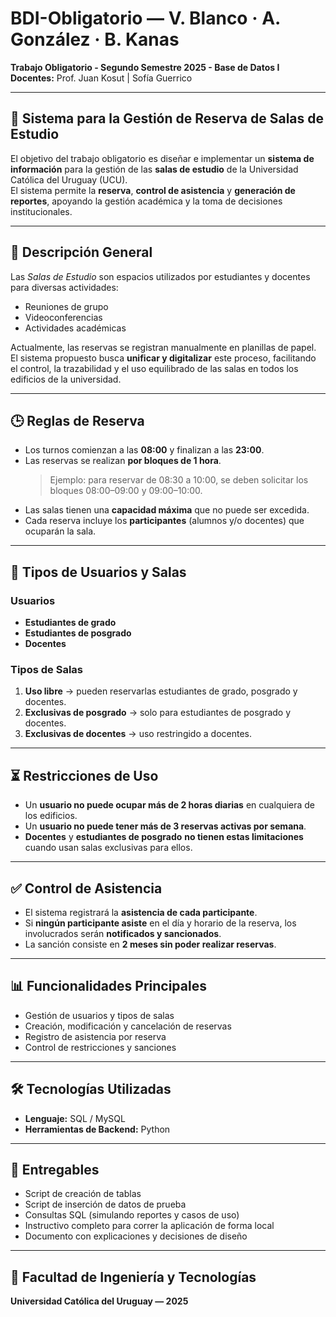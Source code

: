 # BDI-Obligatorio — V. Blanco · A. González · B. Kanas  
**Trabajo Obligatorio - Segundo Semestre 2025 - Base de Datos I**  
**Docentes:** Prof. Juan Kosut | Sofía Guerrico  

---

## 📘 Sistema para la Gestión de Reserva de Salas de Estudio

El objetivo del trabajo obligatorio es diseñar e implementar un **sistema de información** para la gestión de las **salas de estudio** de la Universidad Católica del Uruguay (UCU).  
El sistema permite la **reserva**, **control de asistencia** y **generación de reportes**, apoyando la gestión académica y la toma de decisiones institucionales.

---

## 🏫 Descripción General

Las *Salas de Estudio* son espacios utilizados por estudiantes y docentes para diversas actividades:  
- Reuniones de grupo  
- Videoconferencias  
- Actividades académicas 

Actualmente, las reservas se registran manualmente en planillas de papel.  
El sistema propuesto busca **unificar y digitalizar** este proceso, facilitando el control, la trazabilidad y el uso equilibrado de las salas en todos los edificios de la universidad.

---

## 🕒 Reglas de Reserva

- Los turnos comienzan a las **08:00** y finalizan a las **23:00**.  
- Las reservas se realizan **por bloques de 1 hora**.  
  > Ejemplo: para reservar de 08:30 a 10:00, se deben solicitar los bloques 08:00–09:00 y 09:00–10:00.
- Las salas tienen una **capacidad máxima** que no puede ser excedida.  
- Cada reserva incluye los **participantes** (alumnos y/o docentes) que ocuparán la sala.  

---

## 👥 Tipos de Usuarios y Salas

### Usuarios
- **Estudiantes de grado**
- **Estudiantes de posgrado**
- **Docentes**

### Tipos de Salas
1. **Uso libre** → pueden reservarlas estudiantes de grado, posgrado y docentes.  
2. **Exclusivas de posgrado** → solo para estudiantes de posgrado y docentes.  
3. **Exclusivas de docentes** → uso restringido a docentes.

---

## ⏳ Restricciones de Uso

- Un **usuario no puede ocupar más de 2 horas diarias** en cualquiera de los edificios.  
- Un **usuario no puede tener más de 3 reservas activas por semana**.  
- **Docentes** y **estudiantes de posgrado** **no tienen estas limitaciones** cuando usan salas exclusivas para ellos.

---

## ✅ Control de Asistencia

- El sistema registrará la **asistencia de cada participante**.  
- Si **ningún participante asiste** en el día y horario de la reserva, los involucrados serán **notificados y sancionados**.  
- La sanción consiste en **2 meses sin poder realizar reservas**.

---

## 📊 Funcionalidades Principales

- Gestión de usuarios y tipos de salas  
- Creación, modificación y cancelación de reservas  
- Registro de asistencia por reserva  
- Control de restricciones y sanciones  

---

## 🛠️ Tecnologías Utilizadas

- **Lenguaje:** SQL / MySQL
- **Herramientas de Backend:** Python    

---

## 🧩 Entregables
 
- Script de creación de tablas  
- Script de inserción de datos de prueba  
- Consultas SQL (simulando reportes y casos de uso)  
- Instructivo completo para correr la aplicación de forma local 
- Documento con explicaciones y decisiones de diseño  

---

## 📅 Facultad de Ingeniería y Tecnologías  
**Universidad Católica del Uruguay — 2025**
